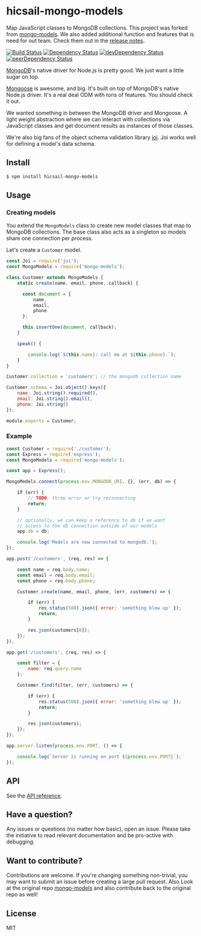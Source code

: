 # hicsail-mongo-models

Map JavaScript classes to MongoDB collections. 
This project was forked from [mongo-models](https://github.com/jedireza/mongo-models). We also added additional function and features that is need for out team. Check them out in the [release notes](https://github.com/hicsail/hicsail-mongo-models/blob/master/release-notes.md).

[![Build Status](https://img.shields.io/travis/hicsail/hicsail-mongo-models.svg)](https://travis-ci.org/hicsail/hicsail-mongo-models)
[![Dependency Status](https://img.shields.io/david/hicsail/hicsail-mongo-models.svg)](https://david-dm.org/hicsail/hicsail-mongo-models)
[![devDependency Status](https://img.shields.io/david/dev/hicsail/hicsail-mongo-models.svg)](https://david-dm.org/hicsail/hicsail-mongo-models?type=dev)
[![peerDependency Status](https://img.shields.io/david/peer/hicsail/hicsail-mongo-models.svg)](https://david-dm.org/hicsail/hicsail-mongo-models?type=peer)

[MongoDB](https://github.com/mongodb/node-mongodb-native)'s native driver for
Node.js is pretty good. We just want a little sugar on top.

[Mongoose](http://mongoosejs.com/) is awesome, and big. It's built on top of
MongoDB's native Node.js driver. It's a real deal ODM with tons of features.
You should check it out.

We wanted something in between the MongoDB driver and Mongoose. A light weight
abstraction where we can interact with collections via JavaScript classes and
get document results as instances of those classes.

We're also big fans of the object schema validation library
[joi](https://github.com/hapijs/joi). Joi works well for defining a model's
data schema.


## Install

```bash
$ npm install hicsail-mongo-models
```


## Usage

### Creating models

You extend the `MongoModels` class to create new model classes that map to
MongoDB collections. The base class also acts as a singleton so models share
one connection per process.

Let's create a `Customer` model.

```js
const Joi = require('joi');
const MongoModels = require('mongo-models');

class Customer extends MongoModels {
    static create(name, email, phone, callback) {

      const document = {
          name,
          email,
          phone
      };

      this.insertOne(document, callback);
    }

    speak() {

        console.log(`${this.name}: call me at ${this.phone}.`);
    }
}

Customer.collection = 'customers'; // the mongodb collection name

Customer.schema = Joi.object().keys({
    name: Joi.string().required(),
    email: Joi.string().email(),
    phone: Joi.string()
});

module.exports = Customer;
```

### Example

```js
const Customer = require('./customer');
const Express = require('express');
const MongoModels = require('mongo-models');

const app = Express();

MongoModels.connect(process.env.MONGODB_URI, {}, (err, db) => {

    if (err) {
        // TODO: throw error or try reconnecting
        return;
    }

    // optionally, we can keep a reference to db if we want
    // access to the db connection outside of our models
    app.db = db;

    console.log('Models are now connected to mongodb.');
});

app.post('/customers', (req, res) => {

    const name = req.body.name;
    const email = req.body.email;
    const phone = req.body.phone;

    Customer.create(name, email, phone, (err, customers) => {

        if (err) {
            res.status(500).json({ error: 'something blew up' });
            return;
        }

        res.json(customers[0]);
    });
});

app.get('/customers', (req, res) => {

    const filter = {
        name: req.query.name
    };

    Customer.find(filter, (err, customers) => {

        if (err) {
            res.status(500).json({ error: 'something blew up' });
            return;
        }

        res.json(customers);
    });
});

app.server.listen(process.env.PORT, () => {

    console.log(`Server is running on port ${process.env.PORT}`);
});
```


## API

See the [API reference](https://github.com/jedireza/mongo-models/blob/master/API.md).


## Have a question?

Any issues or questions (no matter how basic), open an issue. Please take the
initiative to read relevant documentation and be pro-active with debugging.


## Want to contribute?

Contributions are welcome. If you're changing something non-trivial, you may
want to submit an issue before creating a large pull request. 
Also Look at the original repo [mongo-models](https://github.com/jedireza/mongo-models) and also contribute back to the original repo as well!


## License

MIT
